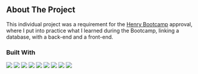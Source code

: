 ## About The Project

This individual project was a requirement for the [Henry Bootcamp](https://www.soyhenry.com/) approval, where I put into practice what I learned during the Bootcamp, linking a database, with a back-end and a front-end.

### Built With

![](https://camo.githubusercontent.com/2fad14d202b24de54ef28fb28fc41b3fe661fc22ca72ab6045ed280d277bb536/68747470733a2f2f696d672e736869656c64732e696f2f62616467652f2d48544d4c352d4533344632363f7374796c653d666c6174266c6f676f3d68746d6c35266c6f676f436f6c6f723d7768697465)
![](https://camo.githubusercontent.com/106cfcc1bea1938e98f03e1291b18f30091ec44513da900b54f988416824d3b7/68747470733a2f2f696d672e736869656c64732e696f2f62616467652f2d435353332d3135373242363f7374796c653d666c6174266c6f676f3d63737333266c6f676f436f6c6f723d7768697465)
![](https://camo.githubusercontent.com/9627fbbce0fc5b0724e21b9a80fbe82e235db74e17c63d1fd461211b12be557e/68747470733a2f2f696d672e736869656c64732e696f2f62616467652f2d52656163742d3030303030303f7374796c653d666c6174266c6f676f3d7265616374266c6f676f436f6c6f723d303063386666)
![](https://camo.githubusercontent.com/cd22d0ff52c2bfb8510e8f9263674a124dddb9826762cd7a27f037ae4ebc49a4/68747470733a2f2f696d672e736869656c64732e696f2f62616467652f2d52656475782d3736344142433f7374796c653d666c6174266c6f676f3d7265647578266c6f676f436f6c6f723d776869746520)
![](https://camo.githubusercontent.com/0c79b4c53042fc972376a628d2ffac987f98def4b6351c32803fa6638e42f699/68747470733a2f2f696d672e736869656c64732e696f2f62616467652f2d457870726573732e6a732d3738373837383f7374796c653d666c6174)
![](https://camo.githubusercontent.com/16c921bc8fbac9756892f9344acbe27a5be09b60671d9db1fc8a6cb33b5cccd6/68747470733a2f2f696d672e736869656c64732e696f2f62616467652f2d4e6f64652e6a732d3343383733413f7374796c653d666c6174266c6f676f3d4e6f64652e6a73266c6f676f436f6c6f723d7768697465)
![](https://camo.githubusercontent.com/86eb281eec8870ab30350dca5f4e4776a5b3d98c767dd9328b94e3200a9f5a29/68747470733a2f2f696d672e736869656c64732e696f2f62616467652f2d506f737467726553514c2d3331363438433f7374796c653d666c6174266c6f676f3d706f737467726573716c266c6f676f436f6c6f723d464646464646)
![](https://camo.githubusercontent.com/08353cdca946413fbc36dbf065443f85027df5aea22b204b4b30e2e4635721c1/68747470733a2f2f696d672e736869656c64732e696f2f62616467652f2d53657175656c697a652d3339394146333f7374796c653d666c6174266c6f676f3d73657175656c697a65266c6f676f436f6c6f723d464646464646)
![](https://camo.githubusercontent.com/e6827ddacb39b17e677eaffdae6995da1cc09076e4d50f2b816d2758873f438c/687474703a2f2f696d672e736869656c64732e696f2f62616467652f2d4769746875622d3030303030303f7374796c653d666c6174266c6f676f3d676974687562266c6f676f436f6c6f723d464646464646)
